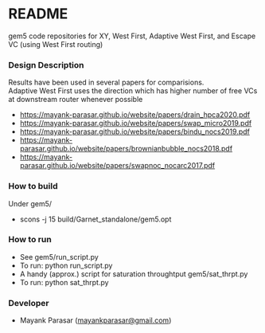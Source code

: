 # README #

gem5 code repositories for XY, West First, Adaptive West First, and Escape VC (using West First routing)

### Design Description ###
Results have been used in several papers for comparisions.<br>
Adaptive West First uses the direction which has higher number of free VCs
at downstream router whenever possible
	
   * https://mayank-parasar.github.io/website/papers/drain_hpca2020.pdf
   * https://mayank-parasar.github.io/website/papers/swap_micro2019.pdf
   * https://mayank-parasar.github.io/website/papers/bindu_nocs2019.pdf
   * https://mayank-parasar.github.io/website/papers/brownianbubble_nocs2018.pdf
   * https://mayank-parasar.github.io/website/papers/swapnoc_nocarc2017.pdf

### How to build ###
Under gem5/
* scons -j 15 build/Garnet_standalone/gem5.opt

### How to run ###

* See gem5/run_script.py
* To run: python run_script.py
* A handy (approx.) script for saturation throughtput gem5/sat_thrpt.py
* To run: python sat_thrpt.py

### Developer ###

* Mayank Parasar (mayankparasar@gmail.com)
